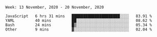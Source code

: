 <!--START_SECTION:waka-->
```text
Week: 13 November, 2020 - 20 November, 2020

JavaScript   6 hrs 31 mins   █████████████████████░░░░   83.91 % 
YAML         40 mins         ██░░░░░░░░░░░░░░░░░░░░░░░   08.62 % 
Bash         24 mins         █▒░░░░░░░░░░░░░░░░░░░░░░░   05.34 % 
Other        9 mins          ▓░░░░░░░░░░░░░░░░░░░░░░░░   02.04 % 
```
<!--END_SECTION:waka-->
